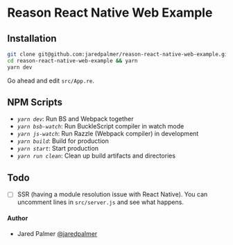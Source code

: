 # Reason React Native Web Example

## Installation

```bash
git clone git@github.com:jaredpalmer/reason-react-native-web-example.git
cd reason-react-native-web-example && yarn
yarn dev
```

Go ahead and edit `src/App.re`.

## NPM Scripts

- *`yarn dev`*: Run BS and Webpack together
- *`yarn bsb-watch`*: Run BuckleScript compiler in watch mode
- *`yarn js-watch`*: Run Razzle (Webpack compiler) in development
- *`yarn build`*: Build for production
- *`yarn start`*: Start production
- *`yarn run clean`*: Clean up build artifacts and directories


## Todo

- [ ] SSR (having a module resolution issue with React Native). You can uncomment
lines in `src/server.js` and see what happens.

#### Author
- Jared Palmer [@jaredpalmer](https://twitter.com/jaredpalmer)
